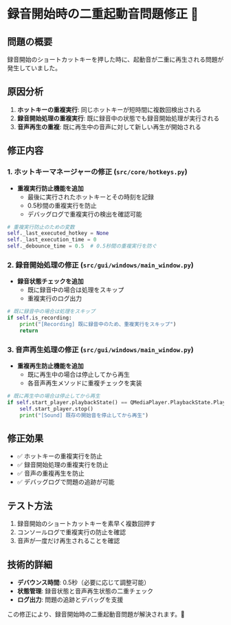 # 録音開始時の二重起動音問題修正 🔧

## 問題の概要
録音開始のショートカットキーを押した時に、起動音が二重に再生される問題が発生していました。

## 原因分析
1. **ホットキーの重複実行**: 同じホットキーが短時間に複数回検出される
2. **録音開始処理の重複実行**: 既に録音中の状態でも録音開始処理が実行される
3. **音声再生の重複**: 既に再生中の音声に対して新しい再生が開始される

## 修正内容

### 1. ホットキーマネージャーの修正 (`src/core/hotkeys.py`)
- **重複実行防止機能を追加**
  - 最後に実行されたホットキーとその時刻を記録
  - 0.5秒間の重複実行を防止
  - デバッグログで重複実行の検出を確認可能

```python
# 重複実行防止のための変数
self._last_executed_hotkey = None
self._last_execution_time = 0
self._debounce_time = 0.5  # 0.5秒間の重複実行を防ぐ
```

### 2. 録音開始処理の修正 (`src/gui/windows/main_window.py`)
- **録音状態チェックを追加**
  - 既に録音中の場合は処理をスキップ
  - 重複実行のログ出力

```python
# 既に録音中の場合は処理をスキップ
if self.is_recording:
    print("[Recording] 既に録音中のため、重複実行をスキップ")
    return
```

### 3. 音声再生処理の修正 (`src/gui/windows/main_window.py`)
- **重複再生防止機能を追加**
  - 既に再生中の場合は停止してから再生
  - 各音声再生メソッドに重複チェックを実装

```python
# 既に再生中の場合は停止してから再生
if self.start_player.playbackState() == QMediaPlayer.PlaybackState.PlayingState:
    self.start_player.stop()
    print("[Sound] 既存の開始音を停止してから再生")
```

## 修正効果
- ✅ ホットキーの重複実行を防止
- ✅ 録音開始処理の重複実行を防止
- ✅ 音声の重複再生を防止
- ✅ デバッグログで問題の追跡が可能

## テスト方法
1. 録音開始のショートカットキーを素早く複数回押す
2. コンソールログで重複実行の防止を確認
3. 音声が一度だけ再生されることを確認

## 技術的詳細
- **デバウンス時間**: 0.5秒（必要に応じて調整可能）
- **状態管理**: 録音状態と音声再生状態の二重チェック
- **ログ出力**: 問題の追跡とデバッグを支援

この修正により、録音開始時の二重起動音問題が解決されます。🎵 